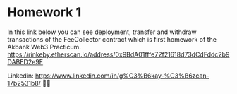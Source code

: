 # Homework 1

In this link below you can see deployment, transfer and withdraw transactions of the FeeCollector contract which is first homework of the Akbank Web3 Practicum.
https://rinkeby.etherscan.io/address/0x9BdA01fffe72f21618d73dCdFddc2b9DABED2e9F
                                                         
Linkedin: https://www.linkedin.com/in/g%C3%B6kay-%C3%B6zcan-17b2531b8/ 🖐🏻
